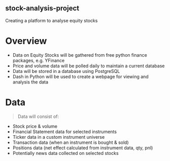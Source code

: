 ## stock-analysis-project
Creating a platform to analyse equity stocks

# Overview

* Data on Equity Stocks will be gathered from free python finance packages, e.g. YFinance
* Price and volume data will be polled daily to maintain a current database
* Data will be stored in a database using PostgreSQL 
* Dash in Python will be used to create a webpage for viewing and analysis the data

# Data
> Data will consist of:

* Stock price & volume
* Financial Statement data for selected instruments
* Ticker data in a custom instrument universe
* Transaction data (when an instrument is bought & sold)
* Positions data (net effect calculated from instrument data, qty, pnl)
* Potentially news data collected on selected stocks

